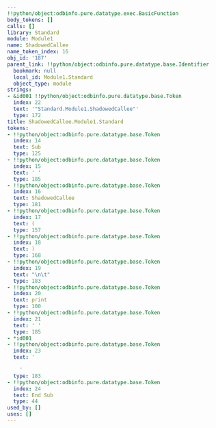 ```yaml
---
!!python/object:odbinfo.pure.datatype.exec.BasicFunction
body_tokens: []
calls: []
library: Standard
module: Module1
name: ShadowedCallee
name_token_index: 16
obj_id: '187'
parent_link: !!python/object:odbinfo.pure.datatype.base.Identifier
  bookmark: null
  local_id: Module1.Standard
  object_type: module
strings:
- &id001 !!python/object:odbinfo.pure.datatype.base.Token
  index: 22
  text: '"Standard.Module1.ShadowedCallee"'
  type: 172
title: ShadowedCallee.Module1.Standard
tokens:
- !!python/object:odbinfo.pure.datatype.base.Token
  index: 14
  text: Sub
  type: 125
- !!python/object:odbinfo.pure.datatype.base.Token
  index: 15
  text: ' '
  type: 185
- !!python/object:odbinfo.pure.datatype.base.Token
  index: 16
  text: ShadowedCallee
  type: 181
- !!python/object:odbinfo.pure.datatype.base.Token
  index: 17
  text: (
  type: 157
- !!python/object:odbinfo.pure.datatype.base.Token
  index: 18
  text: )
  type: 168
- !!python/object:odbinfo.pure.datatype.base.Token
  index: 19
  text: "\n\t"
  type: 183
- !!python/object:odbinfo.pure.datatype.base.Token
  index: 20
  text: print
  type: 100
- !!python/object:odbinfo.pure.datatype.base.Token
  index: 21
  text: ' '
  type: 185
- *id001
- !!python/object:odbinfo.pure.datatype.base.Token
  index: 23
  text: '

    '
  type: 183
- !!python/object:odbinfo.pure.datatype.base.Token
  index: 24
  text: End Sub
  type: 44
used_by: []
uses: []
---
```

